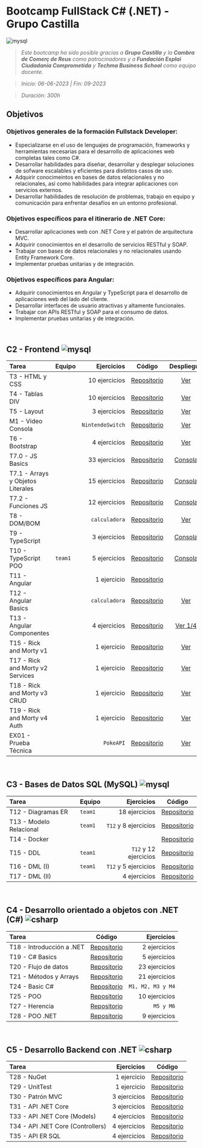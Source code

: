 # Bootcamp FullStack C# (.NET) -  Grupo Castilla
![mysql](https://skillicons.dev/icons?i=html,css,bootstrap,js,ts,nodejs,angular,vscode,aws,docker,mysql,postman,cs,dotnet,visualstudio,git,github,powershell&theme=light)

<!-- Objetivos del Bootcamp: [Ver más](#objetivos) -->

> _Este bootcamp ha sido posible gracias a **Grupo Castilla** y la **Cambra de Comerç de Reus** como patrocinadores y a **Fundación Esplai Ciudadania Comprometida** y **Techma Business School** como equipo docente._

> *Inicio: 06-06-2023 | Fin: 09-2023*

> *Duración: 300h*


## Objetivos
### Objetivos generales de la formación Fullstack Developer:
- Especializarse en el uso de lenguajes de programación, frameworks y herramientas necesarias para el desarrollo de aplicaciones web completas tales como C#.
- Desarrollar habilidades para diseñar, desarrollar y desplegar soluciones de sofware escalables y eficientes para distintos casos de uso.
- Adquirir conocimeintos en bases de datos relacionales y no relacionales, así como habilidades para integrar aplicaciones con servicios externos.
- Desarrollar habilidades de resolución de problemas, trabajo en equipo y comunicación para enfrentar desafíos en un entorno profesional.

### Objetivos específicos para el itinerario de .NET Core:
- Desarrollar aplicaciones web con .NET Core y el patrón de arquitectura MVC.
- Adquirir conocimientos en el desarrollo de servicios RESTful y SOAP.
- Trabajar con bases de datos relacionales y no relacionales usando Entity Framework Core.
- Implementar pruebas unitarias y de integración.

### Objetivos específicos para Angular:
- Adquirir conocimientos en Angular y TypeScript para el desarrollo de aplicaciones web del lado del cliente.
- Desarrollar interfaces de usuario atractivas y altamente funcionales.
- Trabajar con APIs RESTful y SOAP para el consumo de datos.
- Implementar pruebas unitarias y de integración.
<br>

## C2 - Frontend ![mysql](https://skillicons.dev/icons?i=html,css,bootstrap,js,ts,nodejs,angular,vscode,aws&theme=light)
| Tarea | Equipo | Ejercicios  | Código | Despliegue |
| :--- | --- | ---: | --- | :---: |
| T3 - HTML y CSS | | 10 ejercicios | [Repositorio](https://github.com/santiarroyave/sao-fe-gc-ejercicios-T03-HTML-CSS-06-2023) | [Ver](https://santiarroyave.github.io/sao-fe-gc-ejercicios-T03-HTML-CSS-06-2023/) |  
| T4 - Tablas DIV | |10 ejercicios | [Repositorio](https://github.com/santiarroyave/sao-fe-gc-ejercicios-T04-Tablas-DIV-06-2023) | [Ver](https://santiarroyave.github.io/sao-fe-gc-ejercicios-T04-Tablas-DIV-06-2023/) |
| T5 - Layout | | 3 ejercicios | [Repositorio](https://github.com/santiarroyave/sao-fe-gc-ejercicios-T05-Layout-06-2023) | [Ver](https://santiarroyave.github.io/sao-fe-gc-ejercicios-T05-Layout-06-2023/) |
| M1 - Video Consola | | `NintendoSwitch` | [Repositorio](https://github.com/santiarroyave/NintendoSwitch) | [Ver](https://santiarroyave.github.io/NintendoSwitch/) | 
| T6 - Bootstrap | | 4 ejercicios | [Repositorio](https://github.com/santiarroyave/sao-fe-gc-ejercicios-T06-Bootstrap-06-2023) | [Ver](https://santiarroyave.github.io/sao-fe-gc-ejercicios-T06-Bootstrap-06-2023/) |
| T7.0 - JS Basics | | 33 ejercicios | [Repositorio](https://github.com/santiarroyave/sao-fe-gc-ejercicios-T07-JavaScript-06-2023) | [Consola](https://santiarroyave.github.io/sao-fe-gc-ejercicios-T07-JavaScript-06-2023/) |
| T7.1 - Arrays y Objetos Literales | | 15 ejercicios | [Repositorio](https://github.com/santiarroyave/sao-fe-gc-ejercicios-T07-JavaScript-06-2023) | [Consola](https://santiarroyave.github.io/sao-fe-gc-ejercicios-T07-JavaScript-06-2023/) |
| T7.2 - Funciones JS | | 12 ejercicios | [Repositorio](https://github.com/santiarroyave/sao-fe-gc-ejercicios-T07-JavaScript-06-2023) | [Consola](https://santiarroyave.github.io/sao-fe-gc-ejercicios-T07-JavaScript-06-2023/) |
| T8 - DOM/BOM | | `calculadora` | [Repositorio](https://github.com/santiarroyave/sao-fe-gc-ejercicios-T08-DOM-BOM-06-2023) | [Ver](https://santiarroyave.github.io/sao-fe-gc-ejercicios-T08-DOM-BOM-06-2023/) |
| T9 - TypeScript | | 3 ejercicios | [Repositorio](https://github.com/santiarroyave/sao-fe-gc-ejercicios-T09-TypeScript-06-2023) | [Consola](https://santiarroyave.github.io/sao-fe-gc-ejercicios-T09-TypeScript-06-2023/) |
| T10 - TypeScript POO | `team1` | 5 ejercicios | [Repositorio](https://github.com/santiarroyave/team-1-fe-gc-TypeScript-GIT-06-2023) | [Consola](https://santiarroyave.github.io/team-1-fe-gc-TypeScript-GIT-06-2023/) |
| T11 - Angular | | 1 ejercicio | [Repositorio](https://github.com/santiarroyave/sao-fe-gc-ejercicios-T11-Angular-07-2023) | |
| T12 - Angular Basics | | `calculadora` | [Repositorio](https://github.com/santiarroyave/sao-fe-gc-ejercicios-T12-Angular-07-2023/) | [Ver](https://main.dgv32p2hbrhji.amplifyapp.com/) |
| T13 - Angular Componentes | | 4 ejercicios | [Repositorio](https://github.com/santiarroyave/sao-fe-gc-ejercicios-T13-Angular-07-2023) | [Ver 1/4](https://main.d19ngalbsstzes.amplifyapp.com/) |
| T15 - Rick and Morty v1 | | 1 ejercicio | [Repositorio](https://github.com/santiarroyave/sao-fe-gc-ejercicios-T15-rick-and-morty-07-2023/) | [Ver](https://main.d26ejexghbsbg7.amplifyapp.com/lista-personajes) |
| T17 - Rick and Morty v2 Services | | 1 ejercicio | [Repositorio](https://github.com/santiarroyave/sao-fe-gc-ejercicios-T17-rick-and-morty-services-07-2023) | [Ver](https://main.d2t7nwv4sjzts4.amplifyapp.com/lista-personajes) |
| T18 - Rick and Morty v3 CRUD | | 1 ejercicio | [Repositorio](https://github.com/santiarroyave/sao-fe-gc-ejercicios-T18-rick-and-morty-crud-07-2023) | [Ver](https://main.d1qkkvdb3zkybs.amplifyapp.com/lista-personajes) |
| T19 - Rick and Morty v4 Auth | | 1 ejercicio | [Repositorio](https://github.com/santiarroyave/sao-fe-gc-ejercicios-T19-rick-and-morty-firebase-07-2023) | [Ver](https://main.d2ykgxl97km268.amplifyapp.com/login) |
| EX01 - Prueba Técnica | | `PokeAPI` | [Repositorio](https://github.com/santiarroyave/sao-fe-gc-ex01-prueba-tecnica-frontend-pokeapi-07-2023/) | [Ver](https://main.d37cxi78fiql0s.amplifyapp.com/pokemons) |
<br>


## C3 - Bases de Datos SQL (MySQL) ![mysql](https://skillicons.dev/icons?i=docker,mysql,postman&theme=light)
  
| Tarea | Equipo | Ejercicios | Código |
| :--- | --- | ---: | --- |
| T12 - Diagramas ER         | `team1` | 18 ejercicios          | [Repositorio](https://github.com/santiarroyave/team1-fe-gc-c3-BBDD-07-2023) |
| T13 - Modelo Relacional    | `team1` | `T12` y 8 ejercicios   | [Repositorio](https://github.com/santiarroyave/team1-fe-gc-c3-BBDD-07-2023) |
| T14 - Docker               |         |                        | [Repositorio](https://github.com/santiarroyave/sao-fe-gc-c3-T14-docker-07-2023)
| T15 - DDL                  | `team1` | `T12` y 12 ejercicios  | [Repositorio](https://github.com/santiarroyave/team1-fe-gc-c3-BBDD-07-2023) |
| T16 - DML (I)              | `team1` | `T12` y 5 ejercicios   | [Repositorio](https://github.com/santiarroyave/team1-fe-gc-c3-BBDD-07-2023) |
| T17 - DML (II)             |         | 4 ejercicios           | [Repositorio](https://github.com/santiarroyave/sao-fe-gc-ejercicios-c3-BBDD-07-2023) |
<br>

## C4 - Desarrollo orientado a objetos con .NET (C#) ![csharp](https://skillicons.dev/icons?i=cs,dotnet,visualstudio&theme=light)
  
| Tarea | Código | Ejercicios |
| :--- | --- | ---: |
| T18 - Introducción a .NET  | [Repositorio](https://github.com/santiarroyave/sao-fe-gc-c4-T01-ejercicios-microsoft-net-08-2023)       | 2 ejercicios |
| T19 - C# Basics            | [Repositorio](https://github.com/santiarroyave/sao-fe-gc-ejercicios-c4-T19-c-sharp-basics-08-2023)      | 5 ejercicios |
| T20 - Flujo de datos       | [Repositorio](https://github.com/santiarroyave/sao-fe-gc-ejercicios-c4-T20-flujo-de-datos-08-2023)      | 23 ejercicios |
| T21 - Métodos y Arrays     | [Repositorio](https://github.com/santiarroyave/sao-fe-gc-ejercicios-c4-T21-metodos-y-arrays-08-2023)    | 21 ejercicios |
| T24 - Basic C#             | [Repositorio](https://github.com/santiarroyave/sao-fe-gc-ejercicios-c4-T24-basic-c-sharp-08-2023)       | `M1, M2, M3 y M4` |
| T25 - POO                  | [Repositorio](https://github.com/santiarroyave/sao-fe-gc-ejercicios-c4-T25-c-sharp-POO-08-2023)         | 10 ejercicios |
| T27 - Herencia             | [Repositorio](https://github.com/santiarroyave/sao-fe-gc-ejercicios-c4-T27-c-sharp-herencia-08-2023)    | `M5 y M6` |
| T28 - POO .NET             | [Repositorio](https://github.com/santiarroyave/sao-fe-gc-ejercicios-c4-T28-c-sharp-POO-NET-08-2023)     | 9 ejercicios |
<br>

## C5 - Desarrollo Backend con .NET ![csharp](https://skillicons.dev/icons?i=cs,dotnet,visualstudio&theme=light)
| Tarea | Ejercicios | Código |
| :--- | ---: | --- |
| T28 - NuGet       | 1 ejercicio   | [Repositorio](https://github.com/santiarroyave/sao-fe-gc-ejercicios-c5-T28-nuget-08-2023/) |
| T29 - UnitTest    | 1 ejercicio   | [Repositorio](https://github.com/santiarroyave/sao-fe-gc-ejercicios-c5-T29-UnitTest-08-2023) |
| T30 - Patrón MVC  | 3 ejercicios  | [Repositorio](https://github.com/santiarroyave/sao-fe-gc-ejercicios-c5-T30-Patron-MVC-08-2023) |
| T31 - API .NET Core | 3 ejercicios |[Repositorio](https://github.com/santiarroyave/sao-fe-gc-ejercicios-c5-T31-API-NET-Core-08-2023) |
| T33 - API .NET Core (Models) | 4 ejercicios | [Repositorio](https://github.com/santiarroyave/sao-fe-gc-ejercicios-c5-T33-API-NET-Core-Models-08-2023) |
| T34 - API .NET Core (Controllers) | 4 ejercicios | [Repositorio](https://github.com/santiarroyave/sao-fe-gc-ejercicios-c5-T34-API-NET-Core-Controllers-08-2023) |
| T35 - API ER SQL | 4 ejercicios | [Repositorio](https://github.com/santiarroyave/sao-fe-gc-ejercicios-c5-T35-API-ER-SQL-09-2023) |
<br>
